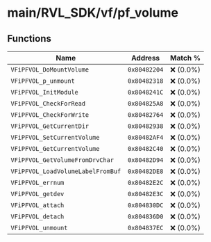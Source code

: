 # main/RVL_SDK/vf/pf_volume

## Functions

| Name | Address | Match % |
|------|---------|---------|
| `VFiPFVOL_DoMountVolume` | `0x80482204` | :x: (0.0%) |
| `VFiPFVOL_p_unmount` | `0x80482318` | :x: (0.0%) |
| `VFiPFVOL_InitModule` | `0x8048241C` | :x: (0.0%) |
| `VFiPFVOL_CheckForRead` | `0x804825A8` | :x: (0.0%) |
| `VFiPFVOL_CheckForWrite` | `0x80482764` | :x: (0.0%) |
| `VFiPFVOL_GetCurrentDir` | `0x80482938` | :x: (0.0%) |
| `VFiPFVOL_SetCurrentVolume` | `0x80482AF4` | :x: (0.0%) |
| `VFiPFVOL_GetCurrentVolume` | `0x80482C40` | :x: (0.0%) |
| `VFiPFVOL_GetVolumeFromDrvChar` | `0x80482D94` | :x: (0.0%) |
| `VFiPFVOL_LoadVolumeLabelFromBuf` | `0x80482DE8` | :x: (0.0%) |
| `VFiPFVOL_errnum` | `0x80482E2C` | :x: (0.0%) |
| `VFiPFVOL_getdev` | `0x80482E3C` | :x: (0.0%) |
| `VFiPFVOL_attach` | `0x804830DC` | :x: (0.0%) |
| `VFiPFVOL_detach` | `0x804836D0` | :x: (0.0%) |
| `VFiPFVOL_unmount` | `0x804837EC` | :x: (0.0%) |